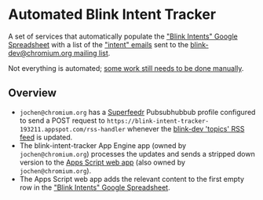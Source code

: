 Automated Blink Intent Tracker
==============================

A set of services that automatically populate the ["Blink Intents" Google Spreadsheet](https://docs.google.com/a/chromium.org/spreadsheet/ccc?key=0AjGgk26K1Cc-dHJKNGtlLVlmSGRIYVR3LVRGYnVCRVE) with a list of the ["intent" emails](http://www.chromium.org/blink#TOC-Web-Platform-Changes:-Process) sent to the [blink-dev@chromium.org mailing list](https://groups.google.com/a/chromium.org/forum/#!forum/blink-dev).

Not everything is automated; [some work still needs to be done manually](https://docs.google.com/a/chromium.org/document/d/1p2g3hkjTGBIhGebn0ZvAwM88XksWIFD9tBb3hnefnOI/edit).

Overview
--------

* `jochen@chromium.org` has a [Superfeedr](https://superfeedr.com/) Pubsubhubbub profile configured to send a POST request to `https://blink-intent-tracker-193211.appspot.com/rss-handler` whenever the [blink-dev 'topics' RSS feed](https://groups.google.com/a/chromium.org/forum/feed/blink-dev/topics/rss.xml?num=15) is updated.
* The blink-intent-tracker App Engine app (owned by `jochen@chromium.org`) processes the updates and sends a stripped down version to the [Apps Script web app](https://developers.google.com/apps-script/execution_web_apps) (also owned by `jochen@chromium.org`).
* The Apps Script web app adds the relevant content to the first empty row in the ["Blink Intents" Google Spreadsheet](https://docs.google.com/a/chromium.org/spreadsheet/ccc?key=0AjGgk26K1Cc-dHJKNGtlLVlmSGRIYVR3LVRGYnVCRVE).
